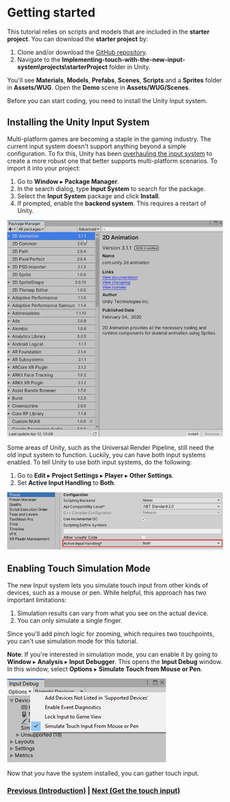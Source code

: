# Getting started


This tutorial relies on scripts and models that are included in the **starter project**. You can download the **starter project** by:

1. Clone and/or download the [GitHub repository](https://github.com/Yecats/GameDevTutorials). 
2. Navigate to the **Implementing-touch-with-the-new-input-system\projects\starterProject** folder in Unity. 

You'll see **Materials**, **Models**, **Prefabs**, **Scenes**, **Scripts** and a **Sprites** folder in **Assets/WUG**. Open the **Demo** scene in **Assets/WUG/Scenes**. 

Before you can start coding, you need to install the Unity Input system.

## Installing the Unity Input System

Multi-platform games are becoming a staple in the gaming industry. The current input system doesn't support anything beyond a simple configuration. To fix this, Unity has been [overhauling the input system](https://blogs.unity3d.com/2019/10/14/introducing-the-new-input-system/) to create a more robust one that better supports multi-platform scenarios. To import it into your project:

1.  Go to **Window** ▸ **Package Manager**.
2.  In the search dialog, type **Input System** to search for the package.
3.  Select the **Input System** package and click **Install**.
4.  If prompted, enable the **backend system**. This requires a restart of Unity.

![Install the Input System Package](../images/installInputSystemPackage.gif)

Some areas of Unity, such as the Universal Render Pipeline, still need the old input system to function. Luckily, you can have both input systems enabled. To tell Unity to use both input systems, do the following:

1.  Go to **Edit** ▸ **Project Settings** ▸ **Player** ▸ **Other Settings**.
2.  Set **Active Input Handling** to **Both**.

![player settings enable active input handling](../images/active-input-handling-highlight.png)

## Enabling Touch Simulation Mode

The new Input system lets you simulate touch input from other kinds of devices, such as a mouse or pen. While helpful, this approach has two important limitations:

1.  Simulation results can vary from what you see on the actual device.
2.  You can only simulate a single finger.

Since you'll add pinch logic for zooming, which requires two touchpoints, you can't use simulation mode for this tutorial.

**Note**: If you're interested in simulation mode, you can enable it by going to **Window** ▸ **Analysis** ▸ **Input Debugger**. This opens the **Input Debug** window. In this window, select **Options** ▸ **Simulate Touch from Mouse or Pen**. 

![enable simulation mode](../images/enable-simulate-touch-input.png)

Now that you have the system installed, you can gather touch input.

### [Previous (Introduction)](../readme.md)    |     [Next (Get the touch input)](./pt-2-getting-touch-input.md)